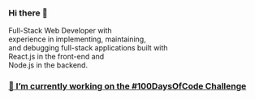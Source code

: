 ### Hi there 👋

Full-Stack Web Developer with <br>
experience in implementing, maintaining,<br>
and debugging full-stack applications built with <br>
React.js in the front-end and <br>
Node.js in the backend.

### [🔭 I’m currently working on the #100DaysOfCode Challenge](https://github.com/daxoliveira/100-days-of-code/blob/master/log.md)

<!-- 
- 🌱 I’m currently learning ...
- 👯 I’m looking to collaborate on ...
- 🤔 I’m looking for help with ...
- 💬 Ask me about ...
- 📫 How to reach me: ...
- 😄 Pronouns: ...
- ⚡ Fun fact: ... 
-->
